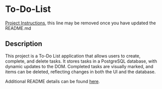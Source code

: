 # To-Do-List

[Project Instructions](./INSTRUCTIONS.md), this line may be removed once you have updated the README.md

## Description

This project is a To-Do List application that allows users to create, complete, and delete tasks. It stores tasks in a PostgreSQL database, with dynamic updates to the DOM. Completed tasks are visually marked, and items can be deleted, reflecting changes in both the UI and the database.

Additional README details can be found [here](https://github.com/PrimeAcademy/readme-template/blob/master/README.md).
